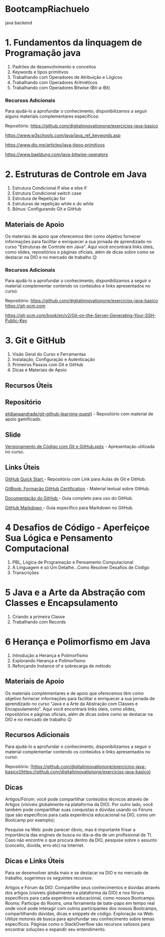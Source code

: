 # BootcampRiachuelo
 java backend

 # 1. Fundamentos da linquagem de Programação java

 1. Padrões de desenvolvimento e conceitos
 2. Keywords e tipos primitivos
 3. Trabalhando com Operadores de Atribuição e Lógicos
 4. Trabalhando com Operadores Aritméticos
 5. Trabalhando com Operadores Bitwise (Bit-a-Bit)

### Recursos Adicionais
Para ajudá-lo a aprofundar o conhecimento, disponibilizamos a seguir alguns materiais complementares específicos:

Repositório: 
https://github.com/digitalinnovationone/exercicios-java-basico

https://www.w3schools.com/java/java_ref_keywords.asp

https://www.dio.me/articles/java-tipos-primitivos

https://www.baeldung.com/java-bitwise-operators


# 2. Estruturas de Controle em Java

 1. Estrutura Condicional If else e else if
 2. Estrutura Condicional switch case
 3. Estrutura de Repetição for
 4. Estruturas de repetição while e do while
 5. Bônus: Configurando Git e GitHub

## Materiais de Apoio
Os materiais de apoio que oferecemos têm como objetivo fornecer informações para facilitar e enriquecer a sua jornada de aprendizado no curso "Estruturas de Controle em Java". Aqui você encontrará links úteis, como slides, repositórios e páginas oficiais, além de dicas sobre como se destacar na DIO e no mercado de trabalho 😉

### Recursos Adicionais
Para ajudá-lo a aprofundar o conhecimento, disponibilizamos a seguir o material complementar contendo os conteúdos e links apresentados no curso:

Repositório: 
https://github.com/digitalinnovationone/exercicios-java-basico
https://git-scm.com

https://git-scm.com/book/en/v2/Git-on-the-Server-Generating-Your-SSH-Public-Key

 # 3. Git e GitHub
 
  1. Visão Geral do Curso e Ferramentas  
  2. Instalação, Configuração e Autenticação
  3. Primeiros Passos com Git e GitHub
  4. Dicas e Materiais de Apoio

## Recursos Úteis 
## Repositório 
[elidianaandrade/git-github-learning-quest)](https://github.com/elidianaandrade/git-github-learning-quest) - Repositório com material de apoio gamificado.


## Slide 
[Versionamento de Código com Git e GitHub.pptx](https://web.dio.me/track/riachuelo-primeiros-passos-com-java/course/406684a4-396d-4160-94b9-ead934e18564/learning/4d5d63da-1565-4e37-ac34-02f262626851?autoplay=1) - Apresentação utilizada no curso.

## Links Úteis
[GitHub Quick Start ](https://github.com/digitalinnovationone/github-quickstart)- Repositório com Link para Aulas de Git e GitHub.

[GitBook: Formação GitHub Certification](https://aline-antunes.gitbook.io/formacao-fundamentos-github) - Material textual sobre GitHub. 

[Documentação do GitHub ](https://docs.github.com/pt)- Guia completo para uso do GitHub.

[GitHub Markdown ](https://docs.github.com/pt/get-started/writing-on-github/getting-started-with-writing-and-formatting-on-github/basic-writing-and-formatting-syntax)- Guia específico para Markdown no GitHub.

# 4 Desafios de Código - Aperfeiçoe Sua Lógica e Pensamento Computacional

 1. PBL, Lógica de Programação e Pensamento Computacional
 2. A Linguagem é só Um Detalhe...Como Resolver Desafios de Código
 3. Transcrições

 # 5 Java e a Arte da Abstração com Classes e Encapsulamento

  1. Criando a primeira Classe
  2. Trabalhando com Records

 # 6 Herança e Polimorfismo em Java

1. Introdução a Herança e Polimorfismo
2. Explorando Herança e Polimorfismo
3. Reforçando Instance of e sobrecarga de método

## Materiais de Apoio
Os materiais complementares e de apoio que oferecemos têm como objetivo fornecer informações para facilitar e enriquecer a sua jornada de aprendizado no curso "Java e a Arte da Abstração com Classes e Encapsulamento". Aqui você encontrará links úteis, como slides, repositórios e páginas oficiais, além de dicas sobre como se destacar na DIO e no mercado de trabalho 😉

## Recursos Adicionais
Para ajudá-lo a aprofundar o conhecimento, disponibilizamos a seguir o material complementar contendo os conteúdos e links apresentados no curso:

Repositório: [https://github.com/digitalinnovationone/exercicios-java-basico](https://github.com/digitalinnovationone/exercicios-java-basico)



## Dicas
Artigos/Fórum: você pode compartilhar conteúdos técnicos através de Artigos (visíveis globalmente na plataforma da DIO). Por outro lado, você também pode compartilhar suas conquistas e dúvidas usando os Fóruns (que são específicos para cada experiência educacional na DIO, como um Bootcamp por exemplo); 

Pesquise na Web: pode parecer óbvio, mas é importante frisar a importância das engines de busca no dia-a-dia de um profissional de TI. Caso não encontre o que procura dentro da DIO, pesquise sobre o assunto (conceito, dúvida, erro etc) na Internet. 
 

## Dicas e Links Úteis
Para se desenvolver ainda mais e se destacar na DIO e no mercado de trabalho, sugerimos os seguintes recursos:

Artigos e Fórum da DIO: Compartilhe seus conhecimentos e dúvidas através dos artigos (visíveis globalmente na plataforma da DIO) e nos fóruns específicos para cada experiência educacional, como nossos Bootcamps.
Rooms: Participe do Rooms, uma ferramenta de bate-papo em tempo real onde você pode interagir com outros participantes dos nossos Bootcamps, compartilhando dúvidas, dicas e snippets de código.
Exploração na Web: Utilize motores de busca para aprofundar seu conhecimento sobre temas específicos. Páginas como o StackOverflow são recursos valiosos para encontrar soluções e expandir seu entendimento.
